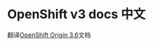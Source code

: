 # OpenShift v3 docs 中文

翻译[OpenShift Origin 3.6](https://docs.openshift.org/3.6/welcome/index.html)文档
